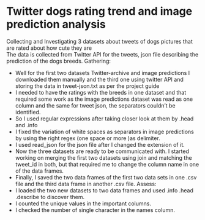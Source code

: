 # Twitter dogs rating trend and image prediction analysis
Collecting and Investigating 3 datasets about tweets of dogs pictures that are rated about how cute they are  
The data is collected from Twitter API for the tweets, json file describing the prediction of the dogs breeds.
Gathering:
- Well for the first two datasets Twitter-archive and image predictions I downloaded them manually and the third one using twitter API and storing the data in tweet-json.txt as per the project guide
- I needed to have the ratings with the breeds in one dataset and that required some work as the image predictions dataset was read as one column and the same for tweet json, the separators couldn’t be identified.
- So I used regular expressions after taking closer look at them by .head and .info
- I fixed the variation of white spaces as separators in image predictions by using the right regex (one space or more )as delimiter.
- I used read_json for the json file after I changed the extension of it.
- Now the three datasets are ready to be communicated with. I started working on merging the first two datasets using join and matching the tweet_id in both, but that required me to change the column name in one of the data frames.
- Finally, I saved the two data frames of the first two data sets in one .csv file and the third data frame in another .csv file.
Assess:
- I loaded the two new datasets to two data frames and used .info .head .describe to discover them.
- I counted the unique values in the important columns.
- I checked the number of single character in the names column.
